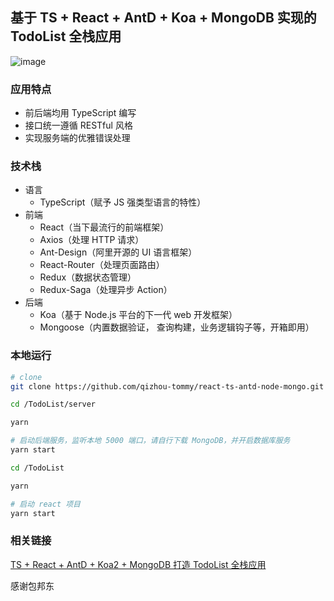 ## 基于 TS + React + AntD + Koa + MongoDB 实现的 TodoList 全栈应用

![image](https://user-images.githubusercontent.com/36991862/114294191-69457700-9acf-11eb-9a27-ebe78825d171.png)


### 应用特点

- 前后端均用 TypeScript 编写
- 接口统一遵循 RESTful 风格
- 实现服务端的优雅错误处理

### 技术栈

- 语言
  - TypeScript（赋予 JS 强类型语言的特性）
- 前端
  - React（当下最流行的前端框架）
  - Axios（处理 HTTP 请求）
  - Ant-Design（阿里开源的 UI 语言框架）
  - React-Router（处理页面路由）
  - Redux（数据状态管理）
  - Redux-Saga（处理异步 Action）
- 后端
  - Koa（基于 Node.js 平台的下一代 web 开发框架）
  - Mongoose（内置数据验证， 查询构建，业务逻辑钩子等，开箱即用）

### 本地运行

```bash
# clone
git clone https://github.com/qizhou-tommy/react-ts-antd-node-mongo.git
```

```bash
cd /TodoList/server

yarn

# 启动后端服务，监听本地 5000 端口，请自行下载 MongoDB，并开启数据库服务
yarn start
```

```bash
cd /TodoList

yarn

# 启动 react 项目
yarn start
```

### 相关链接

[TS + React + AntD + Koa2 + MongoDB 打造 TodoList 全栈应用](https://baobangdong.cn/todolist-full-stack-application/)

感谢包邦东
